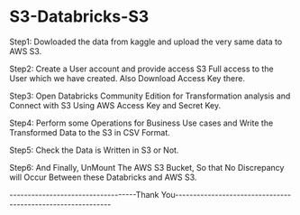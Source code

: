 # S3-Databricks-S3

Step1: Dowloaded the data from kaggle and upload the very same data to AWS S3.

Step2: Create a User account and provide access S3 Full access to the User which we have created. Also Download Access Key there.

Step3: Open Databricks Community Edition for Transformation analysis and Connect with S3 Using AWS Access Key and Secret Key.

Step4: Perform some Operations for Business Use cases and Write the Transformed Data to the S3 in CSV Format.

Step5: Check the Data is Written in S3 or Not.

Step6: And Finally, UnMount The AWS S3 Bucket, So that No Discrepancy will Occur Between these Databricks and AWS S3.


-----------------------------------Thank You------------------------------------------------------------

